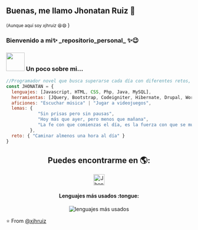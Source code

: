 <h2> Buenas, me llamo Jhonatan Ruiz 👋 </h2>

<p> <small>(Aunque aquí soy <em> xjhruiz </em>😆😄 </small>)</p>
<h3> Bienvenido a mi✨ _repositorio_personal_ ✨😉   </h3>


  
### <img src="https://media.giphy.com/media/KfHzHBL5X3Z57WxhFq/giphy.gif" width="50" > Un poco sobre mi...  



```javascript
//Programador novel que busca superarse cada día con diferentes retos, para ser mejor que ayer
const JHONATAN = {
  lenguajes: [Javascript, HTML, CSS, Php, Java, MySQL],
  herramientas: [JQuery, Bootstrap, Codeigniter, Hibernate, Drupal, WordPress, OpenCMS],
  aficiones: "Escuchar música" | "Jugar a videojuegos",
  lemas: {
            "Sin prisas pero sin pausas", 
            "Hoy más que ayer, pero menos que mañana", 
            "La fe con que comienzas el día, es la fuerza con que se mueve tu vida"
         },
  reto: { "Caminar almenos una hora al día" }
}
```


<h2 align="center">Puedes encontrarme en 🌎: </h2>
<p align="center" >
  <a  href="https://www.linkedin.com/in/jhonatanruiz97">
  <img src="https://www.vectorlogo.zone/logos/linkedin/linkedin-icon.svg" alt="Jhonatan Ruiz" height="30" width="30">
  </a> 
</p>
  
  <h4 align="center"> Lenguajes más usados :tongue:</h4>

<p align="center"><img src="https://github-readme-stats.vercel.app/api/top-langs/?username=xjhruiz&langs_count=5&theme=cobalt&layout=compact" alt="lenguajes más usados" /></p>

⭐️ From [@xjhruiz](https://github.com/xjhruiz)
